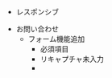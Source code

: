 <!-- - フォント -->

- レスポンシブ
<!-- - 技術スタック
  - デザイン追加
  - ライティング追加 -->
- お問い合わせ
  - フォーム機能追加
    - 必須項目
    - リキャプチャ未入力
    -

<!-- - 技術スタック
  - エンジニア担当者向けページ -->
